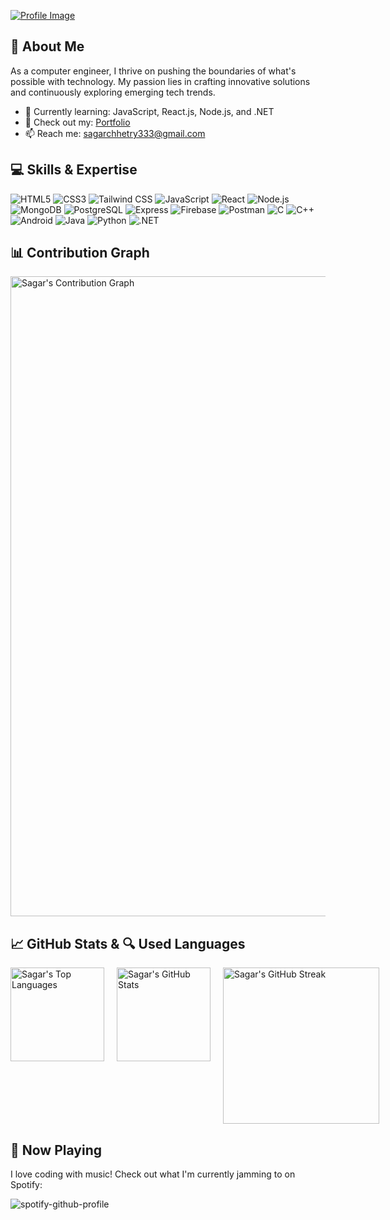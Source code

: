 [![Profile Image](https://raw.githubusercontent.com/sagar-tandan/sagar-tandan/main/profile.gif)](https://sagar3.com.np/)



## 🚀 About Me
As a computer engineer, I thrive on pushing the boundaries of what's possible with technology. 
My passion lies in crafting innovative solutions and continuously exploring emerging tech trends.
- 🌱 Currently learning: JavaScript, React.js, Node.js, and .NET
- 💼 Check out my: [Portfolio](https://sagar3.com.np/)
- 📫 Reach me: [sagarchhetry333@gmail.com](mailto:sagarchhetry333@gmail.com)

## 💻 Skills & Expertise
<p align="left">
  <img src="https://img.shields.io/badge/html5-%23E34F26?style=for-the-badge&logo=html5&logoColor=white" alt="HTML5" />
  <img src="https://img.shields.io/badge/css3-%231572B6?style=for-the-badge&logo=css3&logoColor=white" alt="CSS3" />
  <img src="https://img.shields.io/badge/tailwindcss-%2338B2AC?style=for-the-badge&logo=tailwind-css&logoColor=white" alt="Tailwind CSS" />
  <img src="https://img.shields.io/badge/javascript-%23F7DF1E?style=for-the-badge&logo=javascript&logoColor=black" alt="JavaScript" />
  <img src="https://img.shields.io/badge/react-%2361DAFB?style=for-the-badge&logo=react&logoColor=black" alt="React" />
  <img src="https://img.shields.io/badge/node.js-%23339933?style=for-the-badge&logo=node.js&logoColor=white" alt="Node.js" />
  <img src="https://img.shields.io/badge/mongodb-%2347A248?style=for-the-badge&logo=mongodb&logoColor=white" alt="MongoDB" />
  <img src="https://img.shields.io/badge/postgresql-%234169E1?style=for-the-badge&logo=postgresql&logoColor=white" alt="PostgreSQL" />
  <img src="https://img.shields.io/badge/express-%23000000?style=for-the-badge&logo=express&logoColor=white" alt="Express" />
  <img src="https://img.shields.io/badge/firebase-%23FFCA28?style=for-the-badge&logo=firebase&logoColor=white" alt="Firebase" />
  <img src="https://img.shields.io/badge/postman-%23FF6C37?style=for-the-badge&logo=postman&logoColor=white" alt="Postman" />
  <img src="https://img.shields.io/badge/c-%23A8B9CC?style=for-the-badge&logo=c&logoColor=white" alt="C" />
  <img src="https://img.shields.io/badge/c++-%2300599C?style=for-the-badge&logo=c%2B%2B&logoColor=white" alt="C++" />
  <img src="https://img.shields.io/badge/android-%233DDC84?style=for-the-badge&logo=android&logoColor=white" alt="Android" />
  <img src="https://img.shields.io/badge/java-%23007396?style=for-the-badge&logo=java&logoColor=white" alt="Java" />
  <img src="https://img.shields.io/badge/python-%233776AB?style=for-the-badge&logo=python&logoColor=white" alt="Python" />
  <img src="https://img.shields.io/badge/.NET-%235C2D91?style=for-the-badge&logo=.NET&logoColor=white" alt=".NET" />
</p>



## 📊 Contribution Graph 
<img align="left"  width="1024px" src="https://github-readme-activity-graph.vercel.app/graph?username=sagar-tandan&bg_color=0d0d0d&color=2ec55f&line=2c8f96&point=403d3d&area=true&hide_border=true" alt="Sagar's Contribution Graph" />

<br clear="left"/>


## 📈 GitHub Stats & 🔍 Used Languages

<div style="display: flex; gap: 20px;">
    <img height="150px" src="https://github-readme-stats.vercel.app/api/top-langs?username=sagar-tandan&show_icons=true&locale=en&layout=compact&hide_border=true&text_color=ffffff&bg_color=0,0a1f44,0c335c" alt="Sagar's Top Languages" />
    <img height="150px" src="https://github-readme-stats.vercel.app/api?username=sagar-tandan&show_icons=true&locale=en&hide_border=true&text_color=ffffff&bg_color=0,0c335c,0a1f44" alt="Sagar's GitHub Stats" />
    <img height="250px" src="https://github-readme-streak-stats.herokuapp.com/?user=sagar-tandan&hide_border=true&background=0a1f44&fire=ffffff&ring=f97316&stroke=ffffff&sideNums=ffffff&currStreakNum=ffffff&currStreakLabel=f97316&sideLabels=ffffff" alt="Sagar's GitHub Streak" />
</div>


## 🎵 Now Playing

I love coding with music! Check out what I'm currently jamming to on Spotify:

![spotify-github-profile](https://spotify-github-profile.kittinanx.com/api/view.svg?uid=5e8we1orf9j8kuqirqfttqk90&cover_image=true&theme=default&show_offline=true&background_color=000000&interchange=false&bar_color_cover=true)


